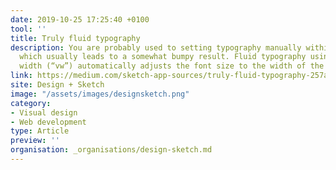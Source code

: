 ```yaml
---
date: 2019-10-25 17:25:40 +0100
tool: ''
title: Truly fluid typography
description: You are probably used to setting typography manually within breakpoints,
  which usually leads to a somewhat bumpy result. Fluid typography using viewport
  width (“vw”) automatically adjusts the font size to the width of the screen.
link: https://medium.com/sketch-app-sources/truly-fluid-typography-257a2b434105
site: Design + Sketch
image: "/assets/images/designsketch.png"
category:
- Visual design
- Web development
type: Article
preview: ''
organisation: _organisations/design-sketch.md
---
```

